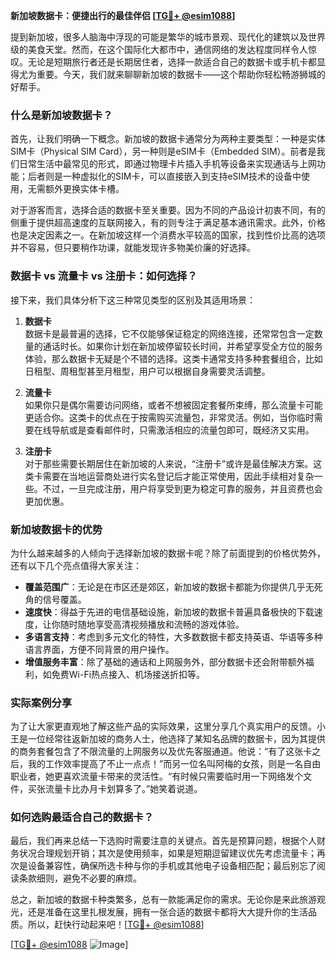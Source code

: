 **新加坡数据卡：便捷出行的最佳伴侣 [[TG💪+ @esim1088](https://t.me/s/esim1088)]**

提到新加坡，很多人脑海中浮现的可能是繁华的城市景观、现代化的建筑以及世界级的美食天堂。然而，在这个国际化大都市中，通信网络的发达程度同样令人惊叹。无论是短期旅行者还是长期居住者，选择一款适合自己的数据卡或手机卡都显得尤为重要。今天，我们就来聊聊新加坡的数据卡——这个帮助你轻松畅游狮城的好帮手。

### 什么是新加坡数据卡？

首先，让我们明确一下概念。新加坡的数据卡通常分为两种主要类型：一种是实体SIM卡（Physical SIM Card），另一种则是eSIM卡（Embedded SIM）。前者是我们日常生活中最常见的形式，即通过物理卡片插入手机等设备来实现通话与上网功能；后者则是一种虚拟化的SIM卡，可以直接嵌入到支持eSIM技术的设备中使用，无需额外更换实体卡槽。

对于游客而言，选择合适的数据卡至关重要。因为不同的产品设计初衷不同，有的侧重于提供超高速度的互联网接入，有的则专注于满足基本通讯需求。此外，价格也是决定因素之一。在新加坡这样一个消费水平较高的国家，找到性价比高的选项并不容易，但只要稍作功课，就能发现许多物美价廉的好选择。

### 数据卡 vs 流量卡 vs 注册卡：如何选择？

接下来，我们具体分析下这三种常见类型的区别及其适用场景：

1. **数据卡**  
   数据卡是最普遍的选择，它不仅能够保证稳定的网络连接，还常常包含一定数量的通话时长。如果你计划在新加坡停留较长时间，并希望享受全方位的服务体验，那么数据卡无疑是个不错的选择。这类卡通常支持多种套餐组合，比如日租型、周租型甚至月租型，用户可以根据自身需要灵活调整。

2. **流量卡**  
   如果你只是偶尔需要访问网络，或者不想被固定套餐所束缚，那么流量卡可能更适合你。这类卡的优点在于按需购买流量包，非常灵活。例如，当你临时需要在线导航或是查看邮件时，只需激活相应的流量包即可，既经济又实用。

3. **注册卡**  
   对于那些需要长期居住在新加坡的人来说，“注册卡”或许是最佳解决方案。这类卡需要在当地运营商处进行实名登记后才能正常使用，因此手续相对复杂一些。不过，一旦完成注册，用户将享受到更为稳定可靠的服务，并且资费也会更加优惠。

### 新加坡数据卡的优势

为什么越来越多的人倾向于选择新加坡的数据卡呢？除了前面提到的价格优势外，还有以下几个亮点值得大家关注：

- **覆盖范围广**：无论是在市区还是郊区，新加坡的数据卡都能为你提供几乎无死角的信号覆盖。
- **速度快**：得益于先进的电信基础设施，新加坡的数据卡普遍具备极快的下载速度，让你随时随地享受高清视频播放和流畅的游戏体验。
- **多语言支持**：考虑到多元文化的特性，大多数数据卡都支持英语、华语等多种语言界面，方便不同背景的用户操作。
- **增值服务丰富**：除了基础的通话和上网服务外，部分数据卡还会附带额外福利，如免费Wi-Fi热点接入、机场接送折扣等。

### 实际案例分享

为了让大家更直观地了解这些产品的实际效果，这里分享几个真实用户的反馈。小王是一位经常往返新加坡的商务人士，他选择了某知名品牌的数据卡，因为其提供的商务套餐包含了不限流量的上网服务以及优先客服通道。他说：“有了这张卡之后，我的工作效率提高了不止一点点！”而另一位名叫阿梅的女孩，则是一名自由职业者，她更喜欢流量卡带来的灵活性。“有时候只需要临时用一下网络发个文件，买张流量卡比办月卡划算多了。”她笑着说道。

### 如何选购最适合自己的数据卡？

最后，我们再来总结一下选购时需要注意的关键点。首先是预算问题，根据个人财务状况合理规划开销；其次是使用频率，如果是短期逗留建议优先考虑流量卡；再次是设备兼容性，确保所选卡种与你的手机或其他电子设备相匹配；最后别忘了阅读条款细则，避免不必要的麻烦。

总之，新加坡的数据卡种类繁多，总有一款能满足你的需求。无论你是来此旅游观光，还是准备在这里扎根发展，拥有一张合适的数据卡都将大大提升你的生活品质。所以，赶快行动起来吧！[[TG💪+ @esim1088](https://t.me/s/esim1088)]

[[TG💪+ @esim1088](https://t.me/s/esim1088) ![Image](https://i.postimg.cc/4NQfJmqS/Snipaste-2025-05-13-00-14-12.png)]